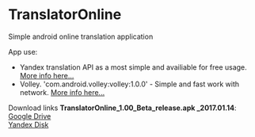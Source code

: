 # TranslatorOnline
Simple android online translation application

App use:
- Yandex translation API as a most simple and availiable for free usage. <a href="https://tech.yandex.ru/translate/" target="_blank">More info here...</a>
- Volley. 'com.android.volley:volley:1.0.0' - Simple and fast work with network. <a href="https://developer.android.com/training/volley/index.html" target="_blank">More info here...</a>

Download links <b>TranslatorOnline_1.00_Beta_release.apk _2017.01.14</b>:<br>
<a href="https://drive.google.com/open?id=0BzoKZrHsxcSbVXZpMDQxQjRrTTQ" target="_blank">Google Drive</a><br>
<a href="https://yadi.sk/d/bkGXMxF138vxUs" target="_blank">Yandex Disk</a><br>
